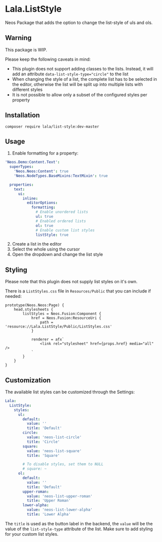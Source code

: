 # Lala.ListStyle
Neos Package that adds the option to change the list-style of uls and ols.

## Warning
This package is WIP.

Please keep the following caveats in mind:
* This plugin does not support adding classes to the lists. Instead, it will add an attribute `data-list-style-type="circle"` to the list
* When changing the style of a list, the complete list has to be selected in the editor, otherwise the list will be split up into multiple lists with different styles
* It is not possible to allow only a subset of the configured styles per property

## Installation
`composer require lala/list-style:dev-master`

## Usage

1. Enable formatting for a property:
```yaml
'Neos.Demo:Content.Text':
  superTypes:
    'Neos.Neos:Content': true
    'Neos.NodeTypes.BaseMixins:TextMixin': true

  properties:
    text:
      ui:
        inline:
          editorOptions:
            formatting:
              # Enable unordered lists
              ul: true
              # Enabled ordered lists
              ol: true
              # Enable custom list styles
              listStyle: true
```
2. Create a list in the editor
3. Select the whole using the cursor
4. Open the dropdown and change the list style

## Styling
Please note that this plugin does not supply list styles on it's own.

There is a `ListStyles.css` file in `Resources/Public` that you can include if needed:

```
prototype(Neos.Neos:Page) {
    head.stylesheets {
        listStyles = Neos.Fusion:Component {
            href = Neos.Fusion:ResourceUri {
                path = 'resource://Lala.ListStyle/Public/ListStyles.css'
            }

            renderer = afx`
                <link rel="stylesheet" href={props.href} media="all" />
            `
        }
    }
}
```

## Customization
The available list styles can be customized through the Settings:

```yaml
Lala:
  ListStyle:
    styles:
      ul:
        default:
          value: ''
          title: 'Default'
        circle:
          value: 'neos-list-circle'
          title: 'Circle'
        square:
          value: 'neos-list-square'
          title: 'Square'

        # To disable styles, set them to NULL
        # square: ~
      ol:
        default:
          value: ''
          title: 'Default'
        upper-roman:
          value: 'neos-list-upper-roman'
          title: 'Upper Roman'
        lower-alpha:
          value: 'neos-list-lower-alpha'
          title: 'Lower Alpha'
```

The `title` is used as the button label in the backend, the `value` will be the value of the `list-style-type` attribute of the list.
Make sure to add styling for your custom list styles.
